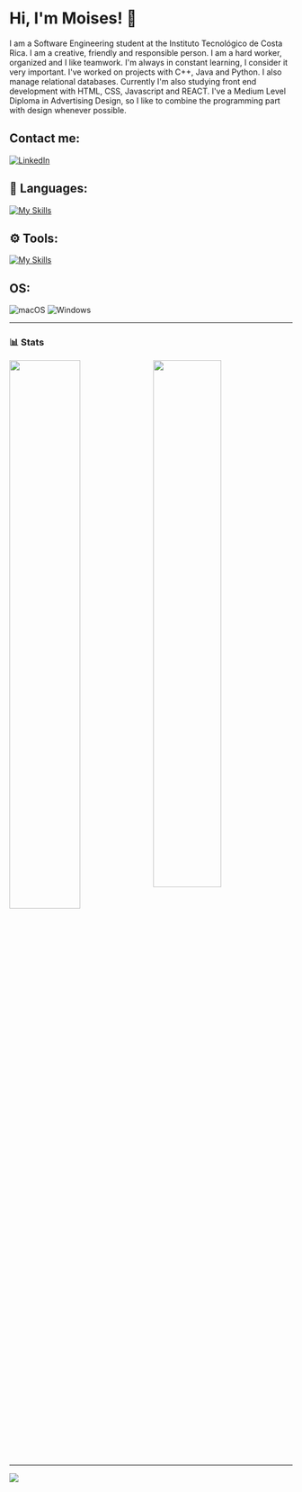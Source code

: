 <h1 align="left"> Hi, I'm Moises! 👋</h1>

I am a Software Engineering student at the Instituto Tecnológico de Costa Rica. I am a creative, friendly and responsible person. I am a hard worker, organized and I like teamwork. I'm always in constant learning, I consider it very important.
I've worked on projects with C++, Java and Python. I also manage relational databases. Currently I'm also studying front end development with HTML, CSS, Javascript and REACT.
I've a Medium Level Diploma in Advertising Design, so I like to combine the programming part with design whenever possible.

## Contact me:
[![LinkedIn](https://img.shields.io/badge/linkedin-%230077B5.svg?style=for-the-badge&logo=linkedin&logoColor=white)](https://www.linkedin.com/in/moises-solano-espinoza-1b2aa6162/)
 

## 🧰 Languages:

<!--
![C++](https://img.shields.io/badge/c++-%2300599C.svg?style=for-the-badge&logo=c%2B%2B&logoColor=white)
![Python](https://img.shields.io/badge/python-3670A0?style=for-the-badge&logo=python&logoColor=ffdd54)
![Java](https://img.shields.io/badge/java-%23ED8B00.svg?style=for-the-badge&logo=java&logoColor=white)
![JavaScript](https://img.shields.io/badge/javascript-%23323330.svg?style=for-the-badge&logo=javascript&logoColor=%23F7DF1E)
![MySQL](https://img.shields.io/badge/mysql-%2300f.svg?style=for-the-badge&logo=mysql&logoColor=white)
![CSS3](https://img.shields.io/badge/css3-%231572B6.svg?style=for-the-badge&logo=css3&logoColor=white)
![HTML5](https://img.shields.io/badge/html5-%23E34F26.svg?style=for-the-badge&logo=html5&logoColor=white)
![Shell Script](https://img.shields.io/badge/shell_script-%23121011.svg?style=for-the-badge&logo=gnu-bash&logoColor=white)
![Git](https://img.shields.io/badge/git-%23F05033.svg?style=for-the-badge&logo=git&logoColor=white)
<!--![MariaDB](https://img.shields.io/badge/MariaDB-003545?style=for-the-badge&logo=mariadb&logoColor=white)-->

[![My Skills](https://skillicons.dev/icons?i=cpp,python,java,javascript,mysql,css,html,bash,git&perline=9)](https://skillicons.dev)
  
## ⚙️ Tools:
<!--
![Adobe Photoshop](https://img.shields.io/badge/adobe%20photoshop-%2331A8FF.svg?style=for-the-badge&logo=adobe%20photoshop&logoColor=white)
![Adobe Illustrator](https://img.shields.io/badge/adobe%20illustrator-%23FF9A00.svg?style=for-the-badge&logo=adobe%20illustrator&logoColor=white)
![Adobe InDesign](https://img.shields.io/badge/Adobe%20InDesign-49021F?style=for-the-badge&logo=adobeindesign&logoColor=white)
![Notion](https://img.shields.io/badge/Notion-%23000000.svg?style=for-the-badge&logo=notion&logoColor=white)
<!--![Adobe Premiere Pro](https://img.shields.io/badge/Adobe%20Premiere%20Pro-9999FF.svg?style=for-the-badge&logo=Adobe%20Premiere%20Pro&logoColor=white)-->
  
[![My Skills](https://skillicons.dev/icons?i=vscode,ps,ai,docker&perline=9)](https://skillicons.dev)
  
## OS:

![macOS](https://img.shields.io/badge/mac%20os-000000?style=for-the-badge&logo=macos&logoColor=F0F0F0)
![Windows](https://img.shields.io/badge/Windows-0078D6?style=for-the-badge&logo=windows&logoColor=white)
<!--![Windows 11](https://img.shields.io/badge/Windows%2011-%230079d5.svg?style=for-the-badge&logo=Windows%2011&logoColor=white)-->

<!--![Docker](https://img.shields.io/badge/docker-%230db7ed.svg?style=for-the-badge&logo=docker&logoColor=white)-->

---

### 📊 Stats

<div>
  <img align="top" width="50%" src="https://github-readme-stats.vercel.app/api?username=moisose&show_icons=true&theme=dark">
  <img align="top" width="49%" src="https://github-readme-stats.vercel.app/api/top-langs/?username=moisose&layout=compact&theme=dark">
  
<div />

---

![](https://komarev.com/ghpvc/?username=moisose&style=flat)

